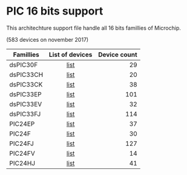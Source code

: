 # PIC 16 bits support

This architechture support file handle all 16 bits famillies of Microchip.

(583 devices on november 2017)

|Famillies|List of devices|Device count|
|---------|:-------------:|-----------:|
|dsPIC30F |[list](../dspic30f/README.md) | 29|
|dsPIC33CH|[list](../dspic33ch/README.md)| 20|
|dsPIC33CK|[list](../dspic33ck/README.md)| 38|
|dsPIC33EP|[list](../dspic33ep/README.md)|101|
|dsPIC33EV|[list](../dspic33ev/README.md)| 32|
|dsPIC33FJ|[list](../dspic33fj/README.md)|114|
|PIC24EP  |[list](../pic24ep/README.md)  | 37|
|PIC24F   |[list](../pic24f/README.md)   | 30|
|PIC24FJ  |[list](../pic24fj/README.md)  |127|
|PIC24FV  |[list](../pic24fv/README.md)  | 14|
|PIC24HJ  |[list](../pic24hj/README.md)  | 41|
